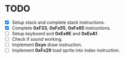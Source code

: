# TODO

- [x] Setup stack and complete stack instructions.
- [x] Complete **0xF33**, **0xFx55**, **0xFx65** instructions.
- [ ] Setup *keyboard* and **0xEx9E** and **0xExA1** .
- [ ] Check if *sound* working.
- [ ] Implement **Dxyn** draw instruction.
- [ ] Implement **0xFx29** load sprite into index instruction.
